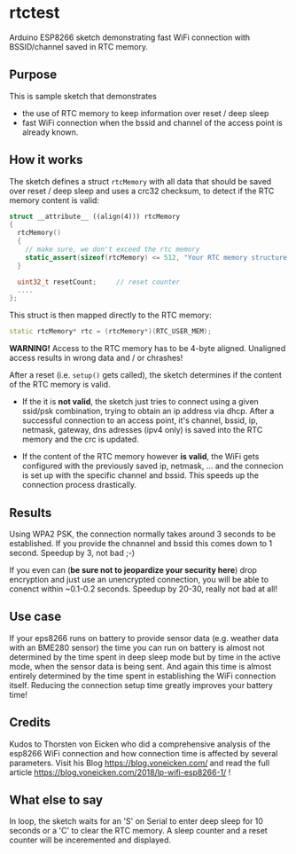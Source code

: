 # rtctest
Arduino ESP8266 sketch demonstrating fast WiFi connection with BSSID/channel saved in RTC memory.

## Purpose 
This is sample sketch that demonstrates
 * the use of RTC memory to keep information over reset / deep sleep
 * fast WiFi connection when the bssid and channel of the access point is already known.

## How it works
The sketch defines a struct ``rtcMemory`` with all data that should be saved over reset / deep sleep and uses a crc32 checksum, to detect if the RTC memory content is valid:

```cpp
struct __attribute__ ((align(4))) rtcMemory
{
  rtcMemory()
  {
    // make sure, we don't exceed the rtc memory
    static_assert(sizeof(rtcMemory) <= 512, "Your RTC memory structure is too large. You can use 512 bytes at max!");
  }

  uint32_t resetCount;     // reset counter
  ....
};
```

This struct is then mapped directly to the RTC memory:
```cpp
static rtcMemory* rtc = (rtcMemory*)(RTC_USER_MEM);
```


**WARNING!** Access to the RTC memory has to be 4-byte aligned. Unaligned
access results in wrong data and / or chrashes!

After a reset (i.e. ``setup()`` gets called), the sketch determines if the content of the RTC memory is valid. 

* If the it is **not valid**, the sketch just tries to connect using a given ssid/psk combination, trying to obtain an ip address via dhcp. After a successful connection to an access point, it's channel, bssid, ip, netmask, gateway, dns adresses (ipv4 only) is saved into the RTC memory and the crc is updated.

* If the content of the RTC memory however **is valid**, the WiFi gets configured with the previously saved ip, netmask, ... and the connecion is set up with the specific channel and bssid. This speeds up the connection process drastically.

## Results
Using WPA2 PSK, the connection normally takes around 3 seconds to be established. If you provide the chnannel and bssid this comes down to 1 second. Speedup by 3, not bad ;-)

If you even can (**be sure not to jeopardize your security here**) drop encryption and just use an unencrypted connection, you will be able to conenct within ~0.1-0.2 seconds. Speedup by 20-30, really not bad at all! 

## Use case
If your eps8266 runs on battery to provide sensor data (e.g. weather data with an BME280 sensor) the time you can run on battery is almost not determined by the time spent in deep sleep mode but by time in the active mode, when the sensor data is being sent. And again this time is almost entirely determined by the time spent in establishing the WiFi connection itself.
Reducing the connection setup time greatly improves your battery time!  

## Credits
Kudos to Thorsten von Eicken who did a comprehensive analysis of the esp8266 WiFi connection and how connection time is affected by several parameters. Visit his Blog https://blog.voneicken.com/ and read the full article https://blog.voneicken.com/2018/lp-wifi-esp8266-1/ !

## What else to say
In loop, the sketch waits for an 'S' on Serial to enter deep sleep for 10 seconds or a 'C' to clear the RTC memory. A sleep counter and a reset counter will be inceremented and displayed.